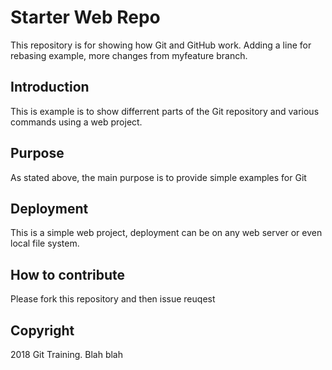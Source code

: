 # Starter Web Repo

This repository is for showing how Git and GitHub work.
Adding a line for rebasing example, more changes from myfeature branch.

## Introduction

This is example is to show differrent parts of the Git repository and various commands using a web project.

## Purpose

As stated above, the main purpose is to provide simple examples for Git

## Deployment

This is a simple web project, deployment can be on any web server or even local file system.

## How to contribute

Please fork this repository and then issue reuqest

## Copyright

2018 Git Training. Blah blah